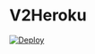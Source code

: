 # V2Heroku


[![Deploy](https://www.herokucdn.com/deploy/button.png)](https://dashboard.heroku.com/new?template=https://github.com/yulinchan/v2heroku)

